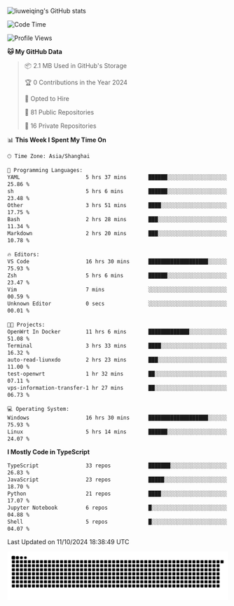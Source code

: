 ![liuweiqing's GitHub stats](https://github-readme-stats.vercel.app/api?username=14790897&show_icons=true&locale=cn&include_all_commits=true&count_private=true)

<!--START_SECTION:waka-->
![Code Time](http://img.shields.io/badge/Code%20Time-1%2C461%20hrs%2012%20mins-blue)

![Profile Views](http://img.shields.io/badge/Profile%20Views-2-blue)

**🐱 My GitHub Data** 

> 📦 2.1 MB Used in GitHub's Storage 
 > 
> 🏆 0 Contributions in the Year 2024
 > 
> 💼 Opted to Hire
 > 
> 📜 81 Public Repositories 
 > 
> 🔑 16 Private Repositories 
 > 
📊 **This Week I Spent My Time On** 

```text
🕑︎ Time Zone: Asia/Shanghai

💬 Programming Languages: 
YAML                     5 hrs 37 mins       ██████░░░░░░░░░░░░░░░░░░░   25.86 % 
sh                       5 hrs 6 mins        ██████░░░░░░░░░░░░░░░░░░░   23.48 % 
Other                    3 hrs 51 mins       ████░░░░░░░░░░░░░░░░░░░░░   17.75 % 
Bash                     2 hrs 28 mins       ███░░░░░░░░░░░░░░░░░░░░░░   11.34 % 
Markdown                 2 hrs 20 mins       ███░░░░░░░░░░░░░░░░░░░░░░   10.78 % 

🔥 Editors: 
VS Code                  16 hrs 30 mins      ███████████████████░░░░░░   75.93 % 
Zsh                      5 hrs 6 mins        ██████░░░░░░░░░░░░░░░░░░░   23.47 % 
Vim                      7 mins              ░░░░░░░░░░░░░░░░░░░░░░░░░   00.59 % 
Unknown Editor           0 secs              ░░░░░░░░░░░░░░░░░░░░░░░░░   00.01 % 

🐱‍💻 Projects: 
OpenWrt In Docker        11 hrs 6 mins       █████████████░░░░░░░░░░░░   51.08 % 
Terminal                 3 hrs 33 mins       ████░░░░░░░░░░░░░░░░░░░░░   16.32 % 
auto-read-liunxdo        2 hrs 23 mins       ███░░░░░░░░░░░░░░░░░░░░░░   11.00 % 
test-openwrt             1 hr 32 mins        ██░░░░░░░░░░░░░░░░░░░░░░░   07.11 % 
vps-information-transfer-1 hr 27 mins        ██░░░░░░░░░░░░░░░░░░░░░░░   06.73 % 

💻 Operating System: 
Windows                  16 hrs 30 mins      ███████████████████░░░░░░   75.93 % 
Linux                    5 hrs 14 mins       ██████░░░░░░░░░░░░░░░░░░░   24.07 % 
```

**I Mostly Code in TypeScript** 

```text
TypeScript               33 repos            ███████░░░░░░░░░░░░░░░░░░   26.83 % 
JavaScript               23 repos            █████░░░░░░░░░░░░░░░░░░░░   18.70 % 
Python                   21 repos            ████░░░░░░░░░░░░░░░░░░░░░   17.07 % 
Jupyter Notebook         6 repos             █░░░░░░░░░░░░░░░░░░░░░░░░   04.88 % 
Shell                    5 repos             █░░░░░░░░░░░░░░░░░░░░░░░░   04.07 % 
```




 Last Updated on 11/10/2024 18:38:49 UTC
<!--END_SECTION:waka-->

<picture>
  <source media="(prefers-color-scheme: dark)" srcset="https://raw.githubusercontent.com/14790897/14790897/output/github-contribution-grid-snake-dark.svg" />
  <source media="(prefers-color-scheme: light)" srcset="https://raw.githubusercontent.com/14790897/14790897/output/github-contribution-grid-snake.svg" />
  <img alt="github-snake" src="https://raw.githubusercontent.com/14790897/14790897/output/github-contribution-grid-snake.svg" />
</picture>
